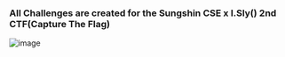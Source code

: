 ### All Challenges are created for the Sungshin CSE x I.Sly() 2nd CTF(Capture The Flag)

![image](https://github.com/user-attachments/assets/f5c33938-1161-40b7-a1f8-5da11a8dceda)


